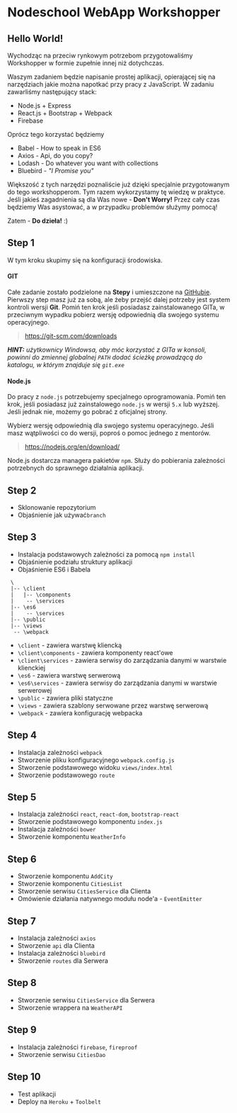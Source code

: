 Nodeschool WebApp Workshopper
=============================

## Hello World!

Wychodząc na przeciw rynkowym potrzebom przygotowaliśmy Workshopper w formie zupełnie innej niż dotychczas.

Waszym zadaniem będzie napisanie prostej aplikacji, opierającej się na narzędziach jakie można napotkać przy pracy z JavaScript.
W zadaniu zawarliśmy następujący stack:

- Node.js + Express
- React.js + Bootstrap + Webpack
- Firebase

Oprócz tego korzystać będziemy

- Babel - How to speak in ES6
- Axios - Api, do you copy?
- Lodash - Do whatever you want with collections
- Bluebird - _"I Promise you"_

Większość z tych narzędzi poznaliście już dzięki specjalnie przygotowanym do tego workshopperom.
Tym razem wykorzystamy tę wiedzę w praktyce. Jeśli jakieś zagadnienia są dla Was nowe - **Don't Worry!**
Przez cały czas będziemy Was asystować, a w przypadku problemów służymy pomocą!

Zatem - **Do dzieła!** :)


## Step 1

W tym kroku skupimy się na konfiguracji środowiska.

#### GIT

Całe zadanie zostało podzielone na **Stepy** i umieszczone na [GitHubie](https://github.com/imvanzen/nodeschool-webapp-workshopper).
Pierwszy step masz już za sobą, ale żeby przejść dalej potrzeby jest system kontroli wersji **Git**.
Pomiń ten krok jeśli posiadasz zainstalowanego GITa, w przeciwnym wypadku pobierz wersję odpowiednią dla swojego systemu operacyjnego.

> https://git-scm.com/downloads

_**HINT:** użytkownicy Windowsa, aby móc korzystać z GITa w konsoli, powinni do zmiennej globalnej `PATH` dodać ścieżkę prowadzącą do katalogu, w którym znajduje się `git.exe`_


#### Node.js

Do pracy z `node.js` potrzebujemy specjalnego oprogramowania.
Pomiń ten krok, jeśli posiadasz już zainstalowego `node.js` w wersji `5.x` lub wyższej.
Jeśli jednak nie, możemy go pobrać z oficjalnej strony.

Wybierz wersję odpowiednią dla swojego systemu operacyjnego.
Jeśli masz wątpliwości co do wersji, poproś o pomoc jednego z mentorów.

> https://nodejs.org/en/download/

Node.js dostarcza managera pakietów `npm`. Służy do pobierania zależności potrzebnych do sprawnego działalnia aplikacji.

## Step 2

- Sklonowanie repozytorium
- Objaśnienie jak używać`branch`

## Step 3

- Instalacja podstawowych zależności za pomocą `npm install`
- Objaśnienie podziału struktury aplikacji
- Objaśnienie ES6 i Babela

```
 \
 |-- \client
 |   |-- \components
 |    -- \services
 |-- \es6
 |    -- \services
 |-- \public
 |-- \views
  -- \webpack
```

- `\client` - zawiera warstwę kliencką
- `\client\components` - zawiera komponenty react'owe
- `\client\services` - zawiera serwisy do zarządzania danymi w warstwie klienckiej
- `\es6` - zawiera warstwę serwerową
- `\es6\services` - zawiera serwisy do zarządzania danymi w warstwie serwerowej
- `\public` - zawiera pliki statyczne
- `\views` - zawiera szablony serwowane przez warstwę serwerową
- `\webpack` - zawiera konfigurację webpacka

## Step 4

- Instalacja zależności `webpack`
- Stworzenie pliku konfiguracyjnego `webpack.config.js`
- Stworzenie podstawowego widoku `views/index.html`
- Stworzenie podstawowego `route`

## Step 5

- Instalacja zależności `react`, `react-dom`, `bootstrap-react`
- Stworzenie podstawowego komponentu `index.js`
- Instalacja zależności `bower`
- Stworzenie komponentu `WeatherInfo`

## Step 6

- Stworzenie komponentu `AddCity`
- Stworzenie komponentu `CitiesList`
- Stworzenie serwisu `CitiesService` dla Clienta
- Omówienie działania natywnego modułu node'a - `EventEmitter`

## Step 7

- Instalacja zależności `axios`
- Stworzenie `api` dla Clienta
- Instalacja zależności `bluebird`
- Stworzenie `routes` dla Serwera

## Step 8

- Stworzenie serwisu `CitiesService` dla Serwera
- Stworzenie wrappera na `WeatherAPI`

## Step 9

- Instalacja zależności `firebase`, `fireproof`
- Stworzenie serwisu `CitiesDao`

## Step 10

- Test aplikacji
- Deploy na `Heroku` + `Toolbelt`